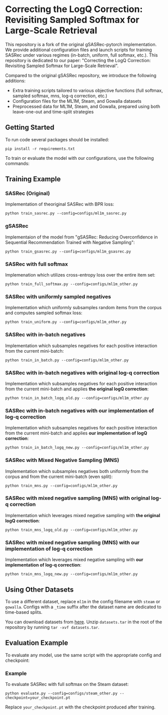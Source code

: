# Correcting the LogQ Correction: Revisiting Sampled Softmax for Large-Scale Retrieval

This repository is a fork of the original gSASRec-pytorch implementation. We provide additional configuration files and launch scripts for training SASRec under various regimes (in-batch, uniform, full softmax, etc.).
This repository is dedicated to our paper: "Correcting the LogQ Correction: Revisiting Sampled Softmax for Large-Scale Retrieval".

Compared to the original gSASRec repository, we introduce the following additions:
- Extra training scripts tailored to various objective functions (full softmax, sampled softmax, mns, log-q correction, etc.)
- Configuration files for the ML1M, Steam, and Gowalla datasets
- Preprocessed data for ML1M, Steam, and Gowalla, prepared using both leave-one-out and time-split strategies

## Getting Started

To run code several packages should be installed:

`pip install -r requirements.txt`

To train or evaluate the model with our configurations, use the following commands:

## Training Example

### SASRec (Original)

Implementation of theoriginal SASRec with BPR loss:
```
python train_sasrec.py --config=configs/ml1m_sasrec.py
```

### gSASRec
Implementaion of the model from "gSASRec: Reducing Overconfidence in Sequential Recommendation Trained with Negative Sampling":
```
python train_gsasrec.py --config=configs/ml1m_gsasrec.py
```

### SASRec with full softmax
Implemenation which utilizes cross-entropy loss over the entire item set:
```
python train_full_softmax.py --config=configs/ml1m_other.py 
```

### SASRec with uniformly sampled negatives
Implementation which uniformly subsamples random items from the corpus and computes sampled softmax loss:
```
python train_uniform.py --config=configs/ml1m_other.py 
```

### SASRec with in-batch negatives
Implementation which subsamples negatives for each positive interaction from the current mini-batch:
```
python train_in_batch.py --config=configs/ml1m_other.py 
```

### SASRec with in-batch negatives with original log-q correction
Implementation which subsamples negatives for each positive interaction from the current mini-batch and applies **the original logQ correction**:
```
python train_in_batch_logq_old.py --config=configs/ml1m_other.py 
```

### SASRec with in-batch negatives with our implementation of log-q correction
Implementation which subsamples negatives for each positive interaction from the current mini-batch and applies **our implementation of logQ correction**:
```
python train_in_batch_logq_new.py --config=configs/ml1m_other.py 
```

### SASRec with Mixed Negative Sampling (MNS)
Implementation which subsamples negatives both uniformly from the corpus and from the current mini-batch (even split):
```
python train_mns.py --config=configs/ml1m_other.py 
```

### SASRec with mixed negative sampling (MNS) with original log-q correction
Implementation which leverages mixed negative sampling with **the original logQ correction**:
```
python train_mns_logq_old.py --config=configs/ml1m_other.py 
```

### SASRec with mixed negative sampling (MNS) with our implementation of log-q correction
Implementation which leverages mixed negative sampling with **our implementation of log-q correction**:
```
python train_mns_logq_new.py --config=configs/ml1m_other.py 
```

## Using Other Datasets

To use a different dataset, replace `ml1m` in the config filename with `steam` or `gowalla`.
Configs with a `_time` suffix after the dataset name are dedicated to time-based splits.

You can download datasets from [here](https://zenodo.org/records/15330764). Unzip `datasets.tar` in the root of the repository by running `tar -xvf datasets.tar`.

## Evaluation Example

To evaluate any model, use the same script with the appropriate config and checkpoint:

### Example

To evaluate SASRec with full softmax on the Steam dataset:
```
python evaluate.py --config=configs/steam_other.py --checkpoint=your_checkpoint.pt
```
Replace `your_checkpoint.pt` with the checkpoint produced after training.
